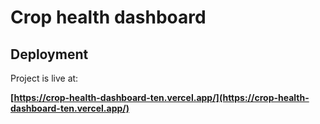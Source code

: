 # Crop health dashboard

## Deployment

Project is live at:

**[https://crop-health-dashboard-ten.vercel.app/](https://crop-health-dashboard-ten.vercel.app/)**


